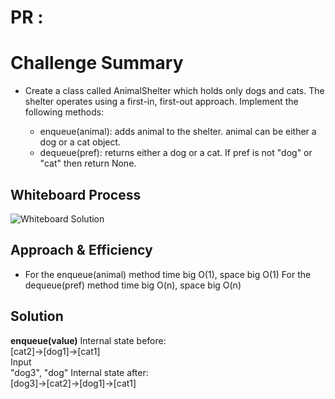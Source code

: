 # PR :  
# Challenge Summary
* Create a class called AnimalShelter which holds only dogs and cats. The shelter operates using a first-in, first-out approach.
Implement the following methods:

  * enqueue(animal): adds animal to the shelter. animal can be either a dog or a cat object.
  * dequeue(pref): returns either a dog or a cat. If pref is not "dog" or "cat" then return None.

## Whiteboard Process
![Whiteboard Solution]()


## Approach & Efficiency
* For the enqueue(animal) method time big O(1), space big O(1) For the dequeue(pref) method time big O(n), space big O(n)

## Solution

**enqueue(value)**
Internal state before: </br>
[cat2]->[dog1]->[cat1] </br>
Input </br>
"dog3", "dog"
Internal state after: </br>
[dog3]->[cat2]->[dog1]->[cat1] </br>